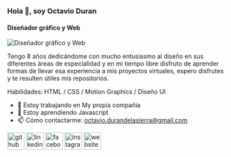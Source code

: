 ### Hola 👋, soy Octavio Duran
#### Diseñador gráfico y Web
![Diseñador gráfico y Web](https://arturssmirnovs.github.io/github-profile-readme-generator/images/banner.png)

Tengo 8 años dedicándome con mucho entusiasmo al diseño en  sus diferentes áreas de especialidad y en mi tiempo libre disfruto de aprender formas de llevar esa experiencia a mis proyectos virtuales, espero disfrutes y te resulten útiles mis repositorios.

Habilidades: HTML / CSS / Motion Graphics / Diseño UI 

- 🔭 Estoy trabajando en My propia compañia 
- 🌱 Estoy aprendiendo Javascript 
- 📫 Cómo contactarme: octavio.durandelasierra@gmail.com 


[<img src='https://cdn.jsdelivr.net/npm/simple-icons@3.0.1/icons/github.svg' alt='github' height='40'>](https://github.com/octaviodoso)  [<img src='https://cdn.jsdelivr.net/npm/simple-icons@3.0.1/icons/linkedin.svg' alt='linkedin' height='40'>](https://www.linkedin.com/in/octavioduran/)  [<img src='https://cdn.jsdelivr.net/npm/simple-icons@3.0.1/icons/facebook.svg' alt='facebook' height='40'>](https://www.facebook.com/octaviocreativo)  [<img src='https://cdn.jsdelivr.net/npm/simple-icons@3.0.1/icons/instagram.svg' alt='instagram' height='40'>](https://www.instagram.com/octaviocreativo/)  [<img src='https://cdn.jsdelivr.net/npm/simple-icons@3.0.1/icons/icloud.svg' alt='website' height='40'>](https://octaviodosoo.github.io/octaviodurancreativo/)  


